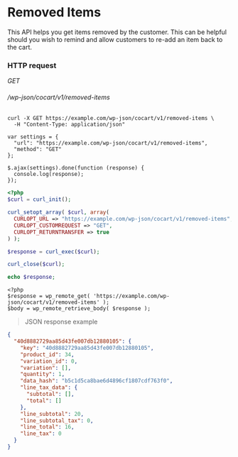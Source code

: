# Removed Items #

This API helps you get items removed by the customer. This can be helpful should you wish to remind and allow customers to re-add an item back to the cart.

### HTTP request ###

<div class="api-endpoint">
  <div class="endpoint-data">
    <i class="label label-get">GET</i>
    <h6>/wp-json/cocart/v1/removed-items</h6>
  </div>
</div>

```shell
curl -X GET https://example.com/wp-json/cocart/v1/removed-items \
  -H "Content-Type: application/json"
```

```javascript--jquery
var settings = {
  "url": "https://example.com/wp-json/cocart/v1/removed-items",
  "method": "GET"
};

$.ajax(settings).done(function (response) {
  console.log(response);
});
```

```php
<?php
$curl = curl_init();

curl_setopt_array( $curl, array(
  CURLOPT_URL => "https://example.com/wp-json/cocart/v1/removed-items",
  CURLOPT_CUSTOMREQUEST => "GET",
  CURLOPT_RETURNTRANSFER => true
) );

$response = curl_exec($curl);

curl_close($curl);

echo $response;
```

```php--wp-http-api
<?php
$response = wp_remote_get( 'https://example.com/wp-json/cocart/v1/removed-items' );
$body = wp_remote_retrieve_body( $response );
```

> JSON response example

```json
{
  "40d8882729aa85d43fe007db12880105": {
    "key": "40d8882729aa85d43fe007db12880105",
    "product_id": 34,
    "variation_id": 0,
    "variation": [],
    "quantity": 1,
    "data_hash": "b5c1d5ca8bae6d4896cf1807cdf763f0",
    "line_tax_data": {
      "subtotal": [],
      "total": []
    },
    "line_subtotal": 20,
    "line_subtotal_tax": 0,
    "line_total": 16,
    "line_tax": 0
  }
}
```
